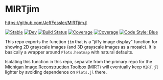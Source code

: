 # MIRTjim

https://github.com/JeffFessler/MIRTjim.jl

[![Stable](https://img.shields.io/badge/docs-stable-blue.svg)](https://JeffFessler.github.io/MIRTjim.jl/stable)
[![Dev](https://img.shields.io/badge/docs-dev-blue.svg)](https://JeffFessler.github.io/MIRTjim.jl/dev)
[![Build Status](https://github.com/JeffFessler/MIRTjim.jl/workflows/CI/badge.svg)](https://github.com/JeffFessler/MIRTjim.jl/actions)
[![Coverage](https://codecov.io/gh/JeffFessler/MIRTjim.jl/branch/master/graph/badge.svg)](https://codecov.io/gh/JeffFessler/MIRTjim.jl)
[![Coverage](https://coveralls.io/repos/github/JeffFessler/MIRTjim.jl/badge.svg?branch=master)](https://coveralls.io/github/JeffFessler/MIRTjim.jl?branch=master)
[![Code Style: Blue](https://img.shields.io/badge/code%20style-blue-4495d1.svg)](https://github.com/invenia/BlueStyle)

This repo exports the function `jim` that is a "jiffy image display" function
for showing 2D grayscale images
(and 3D grayscale images as a mosaic).
It is basically a wrapper around `Plots.heatmap`
with natural defaults.

Isolating this function in this repo,
separate from the primary repo
for the
[Michigan Image Reconstruction Toolbox (MIRT)](https://github.com/JeffFessler/MIRT.jl)
will eventually keep
`MIRT.jl` lighter
by avoiding dependence on `Plots.jl` there.
